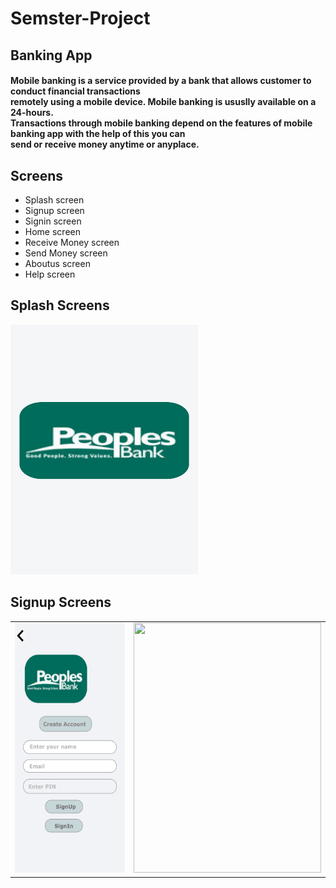 # Semster-Project
<h2> Banking App</h2>
<h4> Mobile banking is a service provided by a bank that allows customer to conduct financial transactions <br>
remotely using a mobile device. Mobile banking is ususlly available on a 24-hours. <br>
Transactions through mobile banking depend on the features of mobile banking app with the help of this you can <br>
send or receive money anytime or anyplace.</h4>
<h2>Screens</h2>
<ul>
  <li>Splash screen</li>
  <li>Signup screen</li>
  <li>Signin screen</li>
  <li>Home screen</li>
 <li>Receive Money screen</li>
  <li>Send Money screen</li>
  <li>Aboutus screen</li>
  <li>Help screen</li></ul>
  <h2>Splash Screens</h2>
  <img src="https://github.com/mahnoor32/Semster-Project/blob/master/Screenshot/Jazz%20Cash%20App.png" width="300" height="400" />
    <h2>Signup Screens</h2>
    <table>
  <tr>
    <td><img src="https://github.com/mahnoor32/Semster-Project/blob/master/Screenshot/SignUp.png" width="300" height="400" /></td>
    <td><img src="https://github.com/mahnoor32/Semster-Project/blob/master/Screenshot/SignUp%20–%201.png" width="300" height="400" /></td>
  </tr></table>
